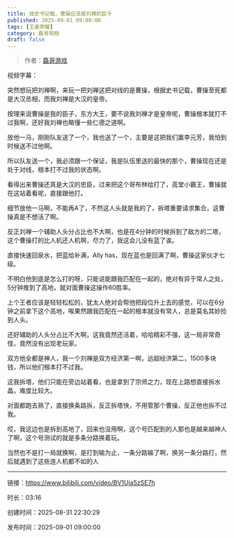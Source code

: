 ```yaml
---
title: 按史书记载，曹操应该是刘禅的臣子
published: 2025-09-01 09:00:00
tags: [王者荣耀]
category: 磊哥视频
draft: false
---
```



> 作者：[磊哥游戏](https://space.bilibili.com/268941858)

视频字幕：

突然想玩把刘禅啊，来玩一把刘禅这把对线的是曹操，根据史书记载，曹操至死都是大汉丞相，而我刘禅是大汉的皇帝。

按理来说曹操是我的臣子，东方大王，要不说我刘禅才是皇帝呢，曹操根本就打不过我啊，还好我刘禅也略懂一些仁德之道啊。

放他一马，刚刚队友送了一个，我也送了一个，主要是这把我们赢李元芳，我怕到时候送不过他啊。

所以队友送一个，我必须跟一个保证，我是队伍里送的最快的那个，曹操现在还是处于对线，根本打不过我的状态啊。

看得出来曹操还真是大汉的忠臣，过来把这个哥布林给打了，高堂小霸王，曹操就在这站着看呢，直接跟他打。

细节放他一马啊，不能再A了，不然这人头就是我的了，拆塔重要请求集合，这曹操真是不想活了啊。

反正刘禅一个辅助人头分占比也不大啊，也是在4分钟的时候拆到了敌方的二塔，这个曹操打的比人机还人机啊，尽力了，我这会儿没有蓝了诶。

直接快速回泉水，把蓝给补满，Ally has，现在蓝也是回满了啊，曹操这家伙才七级。

不明白他到底是怎么打的呀，只能说能跟我匹配在一起的，绝对有异于常人之处，5分钟推到了高地，就对面曹操这操作60胜率。

上个王者应该是轻轻松松的，犹太人绝对会帮他把段位升上去的感觉，可以在6分钟之前拿下这个高地，唉果然跟我匹配在一起的根本就没有常人，总是莫名其妙捡到人头。

还好辅助的人头分占比不大啊，这我竟然还活着，哈哈精彩不强，这一局非常奇怪，竟然没有出现老玩家。

双方他全都是神人，我一个刘禅是双方经济第一啊，远超经济第二，1500多块钱，所以他们根本打不过我。

这我拆塔，他们只能在旁边站着看，也是拿到了宗师之力，现在上路想直接拆水晶，难度比较大。

对面都跑去熟了，直接换条路拆，反正拆塔快，不用管那个曹操，反正他也拆不过我。

哎，我这边也是拆到高地了，回来也没用啊，这个号匹配到的人那也是越来越神人了啊，这个号测试的就是多条分路换着玩。

当然也不是打一局就换啊，是打到输为止，一条分路输了啊，换另一条分路打，然后就遇到了这些连人机都不如的人

---

链接：https://www.bilibili.com/video/BV1Uja5zSE7h

时长：03:16

创建时间：2025-08-31 22:30:29

发布时间：2025-09-01 09:00:00
